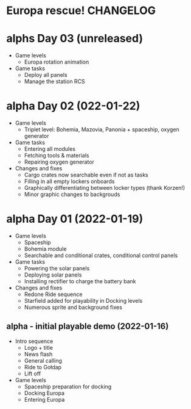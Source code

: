 # Europa rescue! CHANGELOG

# alphs Day 03 (unreleased)

* Game levels
	* Europa rotation animation
* Game tasks
	* Deploy all panels
	* Manage the station RCS

# alpha Day 02 (022-01-22)

* Game levels
	* Triplet  level: Bohemia, Mazovia, Panonia + spaceship, oxygen generator
* Game tasks
	* Entering all modules
	* Fetching tools & materials
	* Repairing oxygen generator
* Changes and fixes
	* Cargo crates now searchable even if not as tasks
	* Filling in all empty lockers onboards
	* Graphically differentiating between locker types (thank Korzen!)
	* Minor graphic changes to backgrouds
	
# alpha Day 01 (2022-01-19)

* Game levels
	* Spaceship
	* Bohemia module
	* Searchable and conditional crates, conditional control panels
* Game tasks
	* Powering the solar panels
	* Deploying solar panels
	* Installing rectifier to charge the battery bank
* Changes and fixes
	* Redone Ride sequence
	* Starfield added for playability in Docking levels
	* Numerous sprite and background fixes

## alpha - initial playable demo (2022-01-16)
* Intro sequence
	* Logo + title
	* News flash
	* General calling
	* Ride to Gołdap
	* Lift off
* Game levels
	* Spaceship preparation for docking
	* Docking Europa
	* Entering Europa
	
